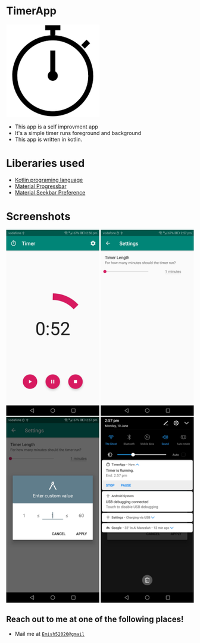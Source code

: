 # TimerApp
<img src ="Pics/tt.png" height = 250 ></a>

- This app is a self improvment app
- It's a simple timer runs foreground and background
- This app is written in kotlin.

# Liberaries used

- [Kotlin programing language](#kotlin-stdlib-jdk7:1.3.31)
- [Material Progressbar](#materialprogressbar:library:1.6.1)
- [Material Seekbar Preference](#material-seekbar-preference:2.3.0)

# Screenshots

<img src ="Pics/1.jpg" height = 500>
<img src ="Pics/2.jpg" height = 500>
<img src ="Pics/3.jpg" height = 500>
<img src ="Pics/4.jpg" height = 500>


## Reach out to me at one of the following places!

- Mail me at <a href="emish52020@gmail" target="_blank">`Emish52020@gmail`</a>


